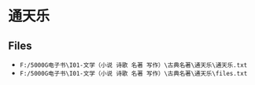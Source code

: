 # 通天乐

## Files

- `F:/5000G电子书\I01-文学（小说 诗歌 名著 写作）\古典名著\通天乐\通天乐.txt`
- `F:/5000G电子书\I01-文学（小说 诗歌 名著 写作）\古典名著\通天乐\files.txt`
